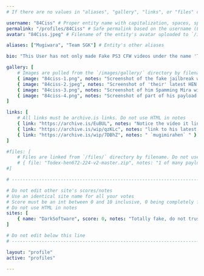 ```yaml
---
# If there are no values in "aliases", "gallery", "links", or "files" comment that line out, do not just leave them empty

username: "84Ciss" # Proper entity name with capitalization, spaces, special characters, etc
permalink: "/profiles/84Ciss" # Safe permalink based on the username (Lowercase & URI Decode), need to automate this
avatar: "84Ciss.jpeg" # Filename of the entity's avatar uploaded to `/images/avatars/` directory, it will be displayed at 200px*200px. Will be `/images/avatars/blank.png` if commented out/blank

aliases: ["Mugiwara", "Team SGK"] # Entity's other aliases

bio: "This User has not only made Fake PS3 CFW videos under the name 'Team SGK' which has resulted in the YouTube channel being terminated but now in the PS4 Scene goes by 84Ciss/Mugiwara and has not only stolen credit from PS4 Payloads NOT made by him but has spammed bad PRs he even renamed mira-project to mira-project-Mugiwara and got banned from the OpenOrbis Discord server, as such this Users payloads are considered as a Brick-Risk" # Entities bio, can use minimal HTML

gallery: [
    # Images are pulled from the `/images/gallery/` directory by filename. Do not use HTML in notes
    { image: "84ciss-1.png", notes: "Screenshot of the fake jailbreak website" },
    { image: "84ciss-2.jpeg", notes: "Screenshot of 'their' latest HEN with credits to only them" },
    { image: "84ciss-3.png", notes: "Screenshot of him Spamming Mira with bad PRs" },
    { image: "84ciss-4.png", notes: "Screenshot of part of his payload code" }
]

links: [
    # All links must be archive.is links. Do not use HTML in notes
    { link: "https://archive.is/EuBUL", notes: "Notice the video it links to was pwned by a banned YouTube account" },
    { link: "https://archive.is/wip/qzKLc", notes: "link to his latest rip off of HEN" },
    { link: "https://archive.is/wip/7DBhZ", notes: " `mugimirahen` " }
]

#files: [
    # Files are linked from `/files/` directory by filename. Do not use HTML in notes
    # { file: "Todex-hen672-224-v2-master.zip", notes: "1 of many payloads that is considered to be a Brick-Risk" }
#]

# -----------------------------------------------------------------------------

# Do not edit other site's scores/notes
# Use an identical site name for all your votes
# Score must be an int between 0 and 10 inclusive, 0 being completely fake, 10 being 100% real
# Do not use HTML in notes
sites: [
    { name: "DarkSoftware", score: 0, notes: "Totally fake, do not trust" }
]

# Do not edit below this line
# -----------------------------------------------------------------------------

layout: "profile"
active: "profiles"

---
```

